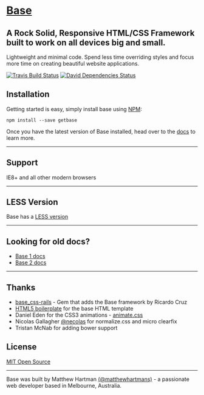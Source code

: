 # [Base](http://getbase.org)

## A Rock Solid, Responsive HTML/CSS Framework built to work on all devices big and small.
Lightweight and minimal code. Spend less time overriding styles and focus more time on creating beautiful website applications.

[![Travis Build Status][travis-img]][travis] [![David Dependencies Status][david-img]][david]

[travis-img]:   https://img.shields.io/travis/matthewhartman/base.svg?branch=master
[david-img]:    https://img.shields.io/david/dev/matthewhartman/base.svg?branch=master&label=dependencies
[travis]:       https://travis-ci.org/matthewhartman/base
[david]:        https://david-dm.org/matthewhartman/base?type=dev

## Installation
Getting started is easy, simply install base using [NPM](https://www.npmjs.com/):

    npm install --save getbase

Once you have the latest version of Base installed, head over to the [docs](http://getbase.org/docs/) to learn more.

* * *

## Support
IE8+ and all other modern browsers

* * *

## LESS Version
Base has a [LESS version](https://github.com/matthewhartman/base/tree/base-less)

* * *

## Looking for old docs?
- [Base 1 docs](http://getbase.org/v1-docs/)
- [Base 2 docs](http://getbase.org/v2-docs/)

* * *

## Thanks
- [base_css-rails](https://github.com/rkrdo/base_css-rails) - Gem that adds the Base framework by Ricardo Cruz
- [HTML5 boilerplate](https://html5boilerplate.com/) for the base HTML template
- Daniel Eden for the CSS3 animations - [animate.css](http://daneden.github.io/animate.css/)
- Nicolas Gallagher [@necolas](https://twitter.com/necolas) for normalize.css and micro clearfix
- Tristan McNab for adding bower support

## License
[MIT Open Source](https://opensource.org/licenses/MIT)

* * *

Base was built by Matthew Hartman [(@matthewhartmans)](http://twitter.com/matthewhartmans) - a passionate web developer based in Melbourne, Australia.